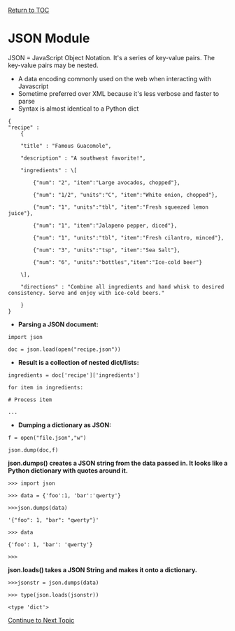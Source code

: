<a href="https://github.com/CyberTrainingUSAF/08-Network-Programming/blob/master/00-Table-of-Contents.md" > Return to TOC </a>

# JSON Module

JSON = JavaScript Object Notation. It's a series of key-value pairs. The key-value pairs may be nested.

* A data encoding commonly used on the web when interacting with Javascript 
* Sometime preferred over XML because it's less verbose and faster to parse 
* Syntax is almost identical to a Python dict

```text
{
"recipe" : 
    {

    "title" : "Famous Guacomole",

    "description" : "A southwest favorite!",

    "ingredients" : \[

        {"num": "2", "item":"Large avocados, chopped"},

        {"num": "1/2", "units":"C", "item":"White onion, chopped"},

        {"num": "1", "units":"tbl", "item":"Fresh squeezed lemon juice"},

        {"num": "1", "item":"Jalapeno pepper, diced"},

        {"num": "1", "units":"tbl", "item":"Fresh cilantro, minced"}, 

        {"num": "3", "units":"tsp", "item":"Sea Salt"}, 

        {"num": "6", "units":"bottles","item":"Ice-cold beer"} 

    \],      

    "directions" : "Combine all ingredients and hand whisk to desired consistency. Serve and enjoy with ice-cold beers."  

    } 
}
```

* **Parsing a JSON document:**

`import json`

`doc = json.load(open("recipe.json"))`

* **Result is a collection of nested dict/lists:**

`ingredients = doc['recipe']['ingredients']`

`for item in ingredients:`

`# Process item`

`...`

* **Dumping a dictionary as JSON:**

`f = open("file.json","w")`

`json.dump(doc,f)`

**json.dumps\(\) creates a JSON string from the data passed in. It looks like a Python dictionary with quotes around it.**

`>>> import json`

`>>> data = {'foo':1, 'bar':'qwerty'}`

`>>>json.dumps(data)`

`'{"foo": 1, "bar": "qwerty"}'`

`>>> data`

`{'foo': 1, 'bar': 'qwerty'}`

`>>>`

**json.loads\(\) takes a JSON String and makes it onto a dictionary.**

`>>>jsonstr = json.dumps(data)`

`>>> type(json.loads(jsonstr))`

`<type 'dict'>`

<a href="https://github.com/CyberTrainingUSAF/08-Network-Programming/blob/master/08-advanced-functionality/struct-module.md" > Continue to Next Topic </a>
